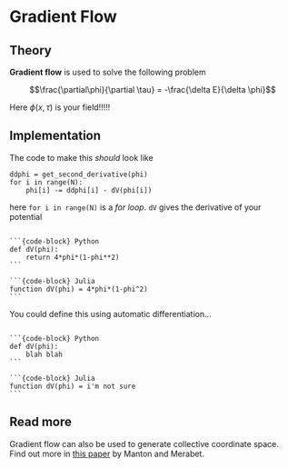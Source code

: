 # Gradient Flow

## Theory

**Gradient flow** is used to solve the following problem

$$\frac{\partial\phi}{\partial \tau} = -\frac{\delta E}{\delta \phi}$$

Here $\phi(x, \tau)$ is your field!!!!!

## Implementation

The code to make this _should_ look like

```
ddphi = get_second_derivative(phi)
for i in range(N):
    phi[i] -= ddphi[i] - dV(phi[i])
```

here `for i in range(N)` is a _for loop_. `dV` gives the derivative of your potential 

````{tab-set-code}

```{code-block} Python
def dV(phi):
    return 4*phi*(1-phi**2)
```

```{code-block} Julia
function dV(phi) = 4*phi*(1-phi^2)
```

````

You could define this using automatic differentiation...

````{tab-set-code}

```{code-block} Python
def dV(phi):
    blah blah
```

```{code-block} Julia
function dV(phi) = i'm not sure
```

````

## Read more

Gradient flow can also be used to generate collective coordinate space. Find out more in [this paper](https://iopscience.iop.org/article/10.1088/0951-7715/10/1/002) by Manton and Merabet.
